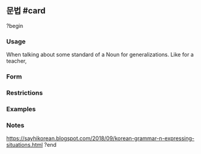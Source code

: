 
## 문법 #card
?begin
### Usage
When talking about some standard of a Noun for generalizations. Like for a teacher,
### Form
### Restrictions
### Examples
### Notes
https://sayhikorean.blogspot.com/2018/09/korean-grammar-n-expressing-situations.html
?end
